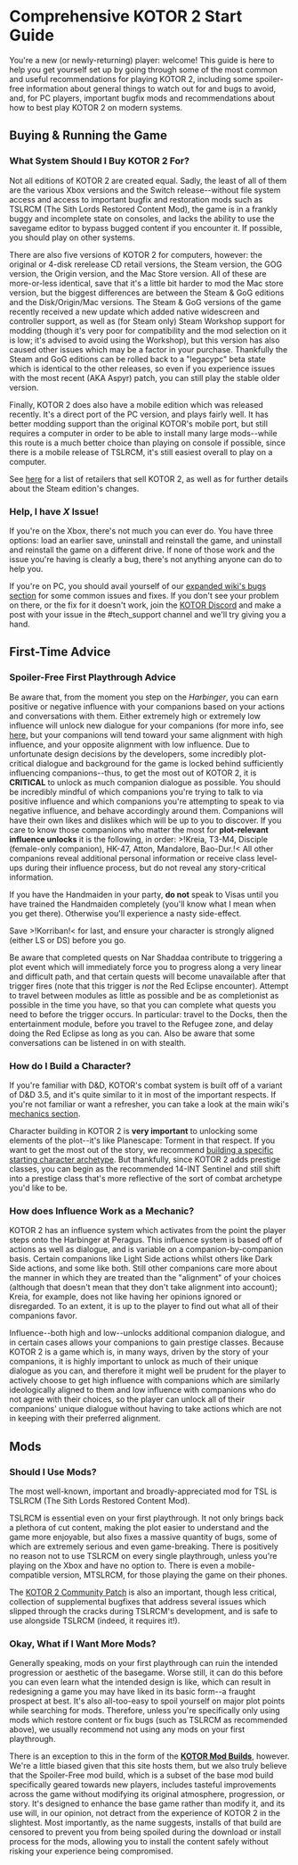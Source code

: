 # Comprehensive KOTOR 2 Start Guide

You're a new (or newly-returning) player: welcome! This guide is here to help you get yourself set up by going through some of the most common and useful recommendations for playing KOTOR 2, including some spoiler-free information about general things to watch out for and bugs to avoid, and, for PC players, important bugfix mods and recommendations about how to best play KOTOR 2 on modern systems.

## Buying & Running the Game

### What System Should I Buy KOTOR 2 For?

Not all editions of KOTOR 2 are created equal. Sadly, the least of all of them are the various Xbox versions and the Switch release--without file system access and access to important bugfix and restoration mods such as TSLRCM (The Sith Lords Restored Content Mod), the game is in a frankly buggy and incomplete state on consoles, and lacks the ability to use the savegame editor to bypass bugged content if you encounter it. If possible, you should play on other systems.

There are also five versions of KOTOR 2 for computers, however: the original or 4-disk rerelease CD retail versions, the Steam version, the GOG version, the Origin version, and the Mac Store version. All of these are more-or-less identical, save that it's a little bit harder to mod the Mac store version, but the biggest differences are between the Steam & GoG editions and the Disk/Origin/Mac versions. The Steam & GoG versions of the game recently received a new update which added native widescreen and controller support, as well as (for Steam only) Steam Workshop support for modding (though it's very poor for compatibility and the mod selection on it is low; it's advised to avoid using the Workshop), but this version has also caused other issues which may be a factor in your purchase. Thankfully the Steam and GoG editions can be rolled back to a "legacypc" beta state which is identical to the other releases, so even if you experience issues with the most recent (AKA Aspyr) patch, you can still play the stable older version.

Finally, KOTOR 2 does also have a mobile edition which was released recently. It's a direct port of the PC version, and plays fairly well. It has better modding support than the original KOTOR's mobile port, but still requires a computer in order to be able to install many large mods--while this route is a much better choice than playing on console if possible, since there is a mobile release of TSLRCM, it's still easiest overall to play on a computer.

See [here](/buy_the_games/) for a list of retailers that sell KOTOR 2, as well as for further details about the Steam edition's changes.

### Help, I have *X* Issue!

If you're on the Xbox, there's not much you can ever do. You have three options: load an earlier save, uninstall and reinstall the game, and uninstall and reinstall the game on a different drive. If none of those work and the issue you're having is clearly a bug, there's not anything anyone can do to help you.

If you're on PC, you should avail yourself of our [expanded wiki's bugs section](/faq/k2.html#Bug_Support) for some common issues and fixes. If you don't see your problem on there, or the fix for it doesn't work, join the [KOTOR Discord](https://discord.gg/kotor) and make a post with your issue in the #tech_support channel and we'll try giving you a hand.

## First-Time Advice

### Spoiler-Free First Playthrough Advice

Be aware that, from the moment you step on the *Harbinger*, you can earn positive or negative influence with your companions based on your actions and conversations with them. Either extremely high or extremely low influence will unlock new dialogue for your companions (for more info, see [here](/faq/k2.html#How_does_KOTOR_2's_influence_system_work), but your companions will tend toward your same alignment with high influence, and your opposite alignment with low influence. Due to unfortunate design decisions by the developers, some incredibly plot-critical dialogue and background for the game is locked behind sufficiently influencing companions--thus, to get the most out of KOTOR 2, it is **CRITICAL** to unlock as much companion dialogue as possible. You should be incredibly mindful of which companions you're trying to talk to via positive influence and which companions you're attempting to speak to via negative influence, and behave accordingly around them. Companions will have their own likes and dislikes which will be up to you to discover. If you care to know those companions who matter the most for **plot-relevant influence unlocks** it is the following, in order: >!Kreia, T3-M4, Disciple (female-only companion), HK-47, Atton, Mandalore, Bao-Dur.!< All other companions reveal additional personal information or receive class level-ups during their influence process, but do not reveal any story-critical information.

If you have the Handmaiden in your party, **do not** speak to Visas until you have trained the Handmaiden completely (you'll know what I mean when you get there). Otherwise you'll experience a nasty side-effect.

Save >!Korriban!< for last, and ensure your character is strongly aligned (either LS or DS) before you go.

Be aware that completed quests on Nar Shaddaa contribute to triggering a plot event which will immediately force you to progress along a very linear and difficult path, and that certain quests will become unavailable after that trigger fires (note that this trigger is *not* the Red Eclipse encounter). Attempt to travel between modules as little as possible and be as completionist as possible in the time you have, so that you can complete what quests you need to before the trigger occurs. In particular: travel to the Docks, then the entertainment module, before you travel to the Refugee zone, and delay doing the Red Eclipse as long as you can. Also be aware that some conversations can be listened in on with stealth.

### How do I Build a Character?

If you're familiar with D&D, KOTOR's combat system is built off of a variant of D&D 3.5, and it's quite similar to it in most of the important respects. If you're not familiar or want a refresher, you can take a look at the main wiki's [mechanics section](/faq/k2.html#Mechanics_Questions).

Character building in KOTOR 2 is **very important** to unlocking some elements of the plot--it's like Planescape: Torment in that respect. If you want to get the most out of the story, we recommend [building a specific starting character archetype](/faq/k2.html#What_kind_of_build_is_best_for_getting_the_most_out_of_the_story). But thankfully, since KOTOR 2 adds prestige classes, you can begin as the recommended 14-INT Sentinel and still shift into a prestige class that's more reflective of the sort of combat archetype you'd like to be.

### How does Influence Work as a Mechanic?

KOTOR 2 has an influence system which activates from the point the player steps onto the Harbinger at Peragus. This influence system is based off of actions as well as dialogue, and is variable on a companion-by-companion basis. Certain companions like Light Side actions whilst others like Dark Side actions, and some like both. Still other companions care more about the manner in which they are treated than the "alignment" of your choices (although that doesn't mean that they don't take alignment into account); Kreia, for example, does not like having her opinions ignored or disregarded. To an extent, it is up to the player to find out what all of their companions favor.

Influence--both high and low--unlocks additional companion dialogue, and in certain cases allows your companions to gain prestige classes. Because KOTOR 2 is a game which is, in many ways, driven by the story of your companions, it is highly important to unlock as much of their unique dialogue as you can, and therefore it might well be prudent for the player to actively choose to get high influence with companions which are similarly ideologically aligned to them and low influence with companions who do not agree with their choices, so the player can unlock all of their companions' unique dialogue without having to take actions which are not in keeping with their preferred alignment.

## Mods

### Should I Use Mods?

The most well-known, important and broadly-appreciated mod for TSL is TSLRCM (The Sith Lords Restored Content Mod).

TSLRCM is essential even on your first playthrough. It not only brings back a plethora of cut content, making the plot easier to understand and the game more enjoyable, but also fixes a massive quantity of bugs, some of which are extremely serious and even game-breaking. There is positively no reason not to use TSLRCM on every single playthrough, unless you're playing on the Xbox and have no option to. There is even a mobile-compatible version, MTSLRCM, for those playing the game on their phones.

The [KOTOR 2 Community Patch](https://deadlystream.com/files/file/1280-kotor-2-community-patch/) is also an important, though less critical, collection of supplemental bugfixes that address several issues which slipped through the cracks during TSLRCM's development, and is safe to use alongside TSLRCM (indeed, it requires it!).

### Okay, What if I Want More Mods?

Generally speaking, mods on your first playthrough can ruin the intended progression or aesthetic of the basegame. Worse still, it can do this before you can even learn what the intended design is like, which can result in redesigning a game you may have liked in its basic form--a fraught prospect at best. It's also all-too-easy to spoil yourself on major plot points while searching for mods. Therefore, unless you're specifically only using mods which restore content or fix bugs (such as TSLRCM as recommended above), we usually recommend not using any mods on your first playthrough.

There is an exception to this in the form of the **[KOTOR Mod Builds](/modding/mod_builds/)**, however. We're a little biased given that this site hosts them, but we also truly believe that the Spoiler-Free mod build, which is a subset of the base mod build specifically geared towards new players, includes tasteful improvements across the game without modifying its original atmosphere, progression, or story. It's designed to enhance the base game rather than modify it, and its use will, in our opinion, not detract from the experience of KOTOR 2 in the slightest. Most importantly, as the name suggests, installs of that build are censored to prevent you from being spoiled during the download or install process for the mods, allowing you to install the content safely without risking your experience being compromised.
